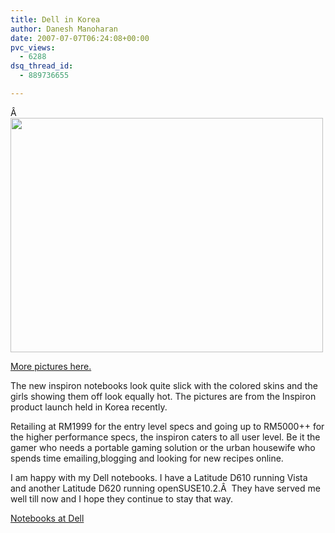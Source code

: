 ```yaml
---
title: Dell in Korea
author: Danesh Manoharan
date: 2007-07-07T06:24:08+00:00
pvc_views:
  - 6288
dsq_thread_id:
  - 889736655

---
```

Â <img loading="lazy" src="http://farm2.static.flickr.com/1167/744842281_25ba5da269.jpg?v=0" height="375" width="500" />

[More pictures here.][1] 

The new inspiron notebooks look quite slick with the colored skins and the girls showing them off look equally hot. The pictures are from the Inspiron product launch held in Korea recently.

Retailing at RM1999 for the entry level specs and going up to RM5000++ for the higher performance specs, the inspiron caters to all user level. Be it the gamer who needs a portable gaming solution or the urban housewife who spends time emailing,blogging and looking for new recipes online.

I am happy with my Dell notebooks. I have a Latitude D610 running Vista and another Latitude D620 running openSUSE10.2.Â  They have served me well till now and I hope they continue to stay that way.

[Notebooks at Dell][2]

 [1]: http://www.flickr.com/photos/dannyportal/tags/dellinpironkorea/
 [2]: http://www1.ap.dell.com/content/products/category.aspx/notebooks?c=my&cs=mydhs1&l=en&s=dhs